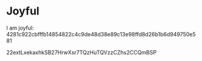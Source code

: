 # Joyful

I am joyful: 4281c922cbfffb14854822c4c9de48d38e89c13e98ffd8d26b1b6d949750e581


22extLxekaxhkSB27HrwXsr7TQzHuTQVzzCZhs2CCQmBSP
